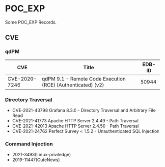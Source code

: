 # POC_EXP

Some POC_EXP Records.

## CVE

### qdPM

|CVE|Title|EDB-ID|
|---|-----|------|
|CVE-2020-7246|qdPM 9.1 - Remote Code Execution (RCE) (Authenticated) (v2)|50944|

### Directory Traversal

- CVE-2021-43798    Grafana 8.3.0 - Directory Traversal and Arbitrary File Read
- CVE-2021-41773    Apache HTTP Server 2.4.49 - Path Traversal
- CVE-2021-42013    Apache HTTP Server 2.4.50 - Path Traversal
- CVE-2021-24762    Perfect Survey < 1.5.2 - Unauthenticated SQL Injection

### Command Injection

- 2021-3493(Linux-priviledge)
- 2019-11447(CuteNews)
